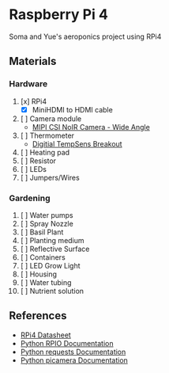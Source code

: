 # Raspberry Pi 4 
Soma and Yue's aeroponics project using RPi4
## Materials
### Hardware
1. [x] RPi4
	* [x] MiniHDMI to HDMI cable
2. [ ] Camera module
	* [MIPI CSI NoIR Camera - Wide Angle](https://www.sainsmart.com/products/noir-wide-angle-fov160-5-megapixel-camera-module)
3. [ ] Thermometer
	* [Digitial TempSens Breakout](https://www.sparkfun.com/products/13314)
4. [ ] Heating pad
5. [ ] Resistor
6. [ ] LEDs
7. [ ] Jumpers/Wires
### Gardening
1. [ ] Water pumps
2. [ ] Spray Nozzle
3. [ ] Basil Plant
4. [ ] Planting medium
5. [ ] Reflective Surface
6. [ ] Containers
7. [ ] LED Grow Light
8. [ ] Housing
9. [ ] Water tubing
10. [ ] Nutrient solution
## References
* [RPi4 Datasheet](https://www.raspberrypi.org/documentation/hardware/raspberrypi/bcm2711/rpi_DATA_2711_1p0_preliminary.pdf)
* [Python RPIO Documentation](https://pythonhosted.org/RPIO/rpio_py.html)
* [Python requests Documentation](https://requests.readthedocs.io/en/master/user/quickstart/)
* [Python picamera Documentation](https://picamera.readthedocs.io/en/release-1.13/install.html)

